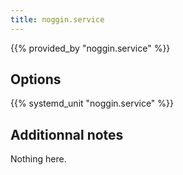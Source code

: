 ```yaml
---
title: noggin.service
---
```


{{% provided_by "noggin.service" %}}

## Options

{{% systemd_unit "noggin.service" %}}

## Additionnal notes

Nothing here.